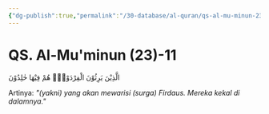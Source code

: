 ```yaml
---
{"dg-publish":true,"permalink":"/30-database/al-quran/qs-al-mu-minun-23-11/"}
---
```



# QS. Al-Mu'minun (23)-11
الَّذِيْنَ يَرِثُوْنَ الْفِرْدَوْسَۗ هُمْ فِيْهَا خٰلِدُوْنَ 

Artinya: *"(yakni) yang akan mewarisi (surga) Firdaus. Mereka kekal di dalamnya."*
